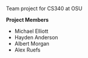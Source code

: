 Team project for CS340 at OSU

**Project Members**
* Michael Elliott
* Hayden Anderson
* Albert Morgan
* Alex Ruefs
